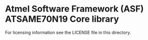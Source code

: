 # Atmel Software Framework (ASF) ATSAME70N19 Core library

For licensing information see the LICENSE file in this directory.